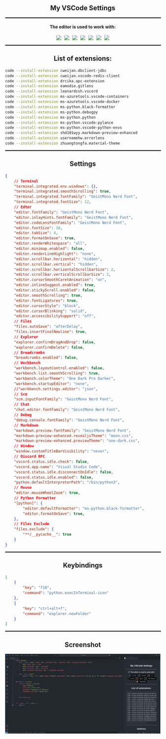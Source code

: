 <div align="center">
    <h2>My VSCode Settings</h2>
</div>

<hr style="border: 1px solid #444; margin: 10px 0; width: 100%;">

<div align="center">
    <h4>The editor is used to work with:</h4>
    <div style="display: flex; justify-content: center; gap: 10px; flex-wrap: wrap; margin: 15px 0;">
        <img src="https://img.shields.io/badge/-Python-000000?style=for-the-badge&logo=python&logoColor=3776AB&labelColor=282828">
        <img src="https://img.shields.io/badge/-Docker-000000?style=for-the-badge&logo=docker&logoColor=2496ED&labelColor=282828">
        <img src="https://img.shields.io/badge/-Git-000000?style=for-the-badge&logo=git&logoColor=F05032&labelColor=282828">
        <img src="https://img.shields.io/badge/-Github-000000?style=for-the-badge&logo=github&logoColor=181717&labelColor=282828">
        <img src="https://img.shields.io/badge/-Redis-000000?style=for-the-badge&logo=redis&logoColor=DC382D&labelColor=282828">
        <img src="https://img.shields.io/badge/-PostgreSQL-000000?style=for-the-badge&logo=postgresql&logoColor=4169E1&labelColor=282828">
        <img src="https://img.shields.io/badge/-Markdown-000000?style=for-the-badge&logo=markdown&logoColor=FFFFFF&labelColor=282828">
    </div>
</div>

<hr style="border: 1px solid #444; margin: 10px 0; width: 100%;">

<div align="center">
    <h2>List of extensions:</h2>
</div>

```bash
code --install-extension cweijan.dbclient-jdbc
code --install-extension cweijan.vscode-redis-client
code --install-extension drcika.apc-extension
code --install-extension eamodio.gitlens
code --install-extension leonardssh.vscord
code --install-extension ms-azuretools.vscode-containers
code --install-extension ms-azuretools.vscode-docker
code --install-extension ms-python.black-formatter
code --install-extension ms-python.debugpy
code --install-extension ms-python.python
code --install-extension ms-python.vscode-pylance
code --install-extension ms-python.vscode-python-envs
code --install-extension shd101wyy.markdown-preview-enhanced
code --install-extension usernamehw.errorlens
code --install-extension zhuangtongfa.material-theme
```

<hr style="border: 1px solid #444; margin: 10px 0; width: 100%;">

<div align="center">
    <h2>Settings</h2>
</div>

```json
{
    // Terminal
    "terminal.integrated.env.windows": {},
    "terminal.integrated.smoothScrolling": true,
    "terminal.integrated.fontFamily": "GeistMono Nerd Font",
    "terminal.integrated.fontSize": 12,
    // Edtor
    "editor.fontFamily": "GeistMono Nerd Font",
    "editor.inlayHints.fontFamily": "GeistMono Nerd Font",
    "editor.codeLensFontFamily": "GeistMono Nerd Font",
    "editor.fontSize": 18,
    "editor.tabSize": 4,
    "editor.formatOnSave": true,
    "editor.renderWhitespace": "all",
    "editor.minimap.enabled": false,
    "editor.renderLineHighlight": "none",
    "editor.scrollbar.horizontal": "hidden",
    "editor.scrollbar.vertical": "hidden",
    "editor.scrollbar.horizontalScrollbarSize": 2,
    "editor.scrollbar.verticalScrollbarSize": 2,
    "editor.cursorSmoothCaretAnimation": "on",
    "editor.inlineSuggest.enabled": true,
    "editor.stickyScroll.enabled": false,
    "editor.smoothScrolling": true,
    "editor.fontLigatures": true,
    "editor.cursorStyle": "block",
    "editor.cursorBlinking": "solid",
    "editor.accessibilitySupport": "off",
    // Files
    "files.autoSave": "afterDelay",
    "files.insertFinalNewline": true,
    // Explorer
    "explorer.confirmDragAndDrop": false,
    "explorer.confirmDelete": false,
    // Breadcrumbs
    "breadcrumbs.enabled": false,
    // Workbench
    "workbench.layoutControl.enabled": false,
    "workbench.list.smoothScrolling": true,
    "workbench.colorTheme": "One Dark Pro Darker",
    "workbench.startupEditor": "none",
    //"workbench.settings.editor": "json",
    // Scm
    "scm.inputFontFamily": "GeistMono Nerd Font",
    // Chat
    "chat.editor.fontFamily": "GeistMono Nerd Font",
    // Debug
    "debug.console.fontFamily": "GeistMono Nerd Font",
    // Markdown
    "markdown.preview.fontFamily": "GeistMono Nerd Font",
    "markdown-preview-enhanced.revealjsTheme": "moon.css",
    "markdown-preview-enhanced.previewTheme": "one-dark.css",
    // Window
    "window.customTitleBarVisibility": "never",
    // Discord RPC
    "vscord.status.idle.check": false,
    "vscord.app.name": "Visual Studio Code",
    "vscord.status.idle.disconnectOnIdle": false,
    "vscord.status.idle.enabled": false,
    "python.defaultInterpreterPath": "/bin/python3",
    // Mouse
    "editor.mouseWheelZoom": true,
    // Python Formatter
    "[python]": {
        "editor.defaultFormatter": "ms-python.black-formatter",
        "editor.formatOnSave": true,
    },
    // Files Exclude
    "files.exclude": {
        "**/__pycache__": true
    }
}
```

<hr style="border: 1px solid #444; margin: 10px 0; width: 100%;">

<div align="center">
    <h2>Keybindings</h2>
</div>

```json
[
    {
        "key": "f10",
        "command": "python.execInTerminal-icon"
    },
    {
        "key": "ctrl+alt+f",
        "command": "explorer.newFolder"
    }
]
```

<hr style="border: 1px solid #444; margin: 10px 0; width: 100%;">

<div align="center">
    <h2>Screenshot</h2>
    <img src="resource/vscode.png">
</div>
